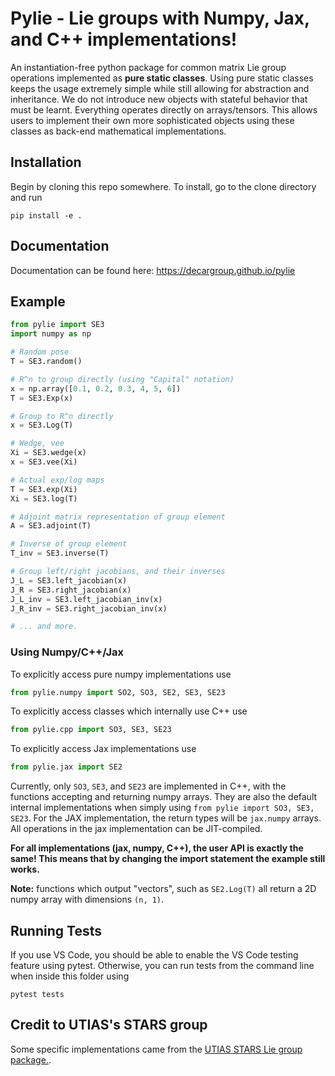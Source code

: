 # Pylie - Lie groups with Numpy, Jax, and C++ implementations!
An instantiation-free python package for common matrix Lie group operations implemented as __pure static classes__. Using pure static classes keeps the usage extremely simple while still allowing for abstraction and inheritance. We do not introduce new objects with stateful behavior that must be learnt. Everything operates directly on arrays/tensors. This allows users to implement their own more sophisticated objects using these classes as back-end mathematical implementations.

## Installation
Begin by cloning this repo somewhere. To install, go to the clone directory and run

    pip install -e .

## Documentation

Documentation can be found here: https://decargroup.github.io/pylie

## Example

```python
from pylie import SE3 
import numpy as np

# Random pose
T = SE3.random()

# R^n to group directly (using "Capital" notation)
x = np.array([0.1, 0.2, 0.3, 4, 5, 6])
T = SE3.Exp(x)

# Group to R^n directly
x = SE3.Log(T)

# Wedge, vee
Xi = SE3.wedge(x)
x = SE3.vee(Xi)

# Actual exp/log maps 
T = SE3.exp(Xi)
Xi = SE3.log(T)

# Adjoint matrix representation of group element
A = SE3.adjoint(T)

# Inverse of group element
T_inv = SE3.inverse(T)

# Group left/right jacobians, and their inverses
J_L = SE3.left_jacobian(x)
J_R = SE3.right_jacobian(x)
J_L_inv = SE3.left_jacobian_inv(x)
J_R_inv = SE3.right_jacobian_inv(x)

# ... and more.

```
### Using Numpy/C++/Jax
To explicitly access pure numpy implementations use 

```python 
from pylie.numpy import SO2, SO3, SE2, SE3, SE23
```

To explicitly access classes which internally use C++ use 

```python 
from pylie.cpp import SO3, SE3, SE23
```

To explicitly access Jax implementations use

```python 
from pylie.jax import SE2
```

Currently, only `SO3`, `SE3`, and `SE23` are implemented in C++, with the functions accepting and returning numpy arrays. They are also the default internal implementations when simply using `from pylie import SO3, SE3, SE23`. For the JAX implementation, the return types will be `jax.numpy` arrays. All operations in the jax implementation can be JIT-compiled. 


__For all implementations (jax, numpy, C++), the user API is exactly the same! This means that by changing the import statement the example still works.__


**Note:** functions which output "vectors", such as `SE2.Log(T)` all return a 2D numpy array with dimensions `(n, 1)`.


## Running Tests
If you use VS Code, you should be able to enable the VS Code testing feature using pytest. Otherwise, you can run tests from the command line when inside this folder using

    pytest tests

## Credit to UTIAS's STARS group
Some specific implementations came from the [UTIAS STARS Lie group package.](https://github.com/utiasSTARS/liegroups).
